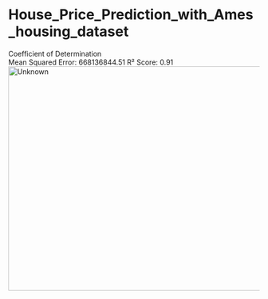 # House_Price_Prediction_with_Ames_housing_dataset

Coefficient of Determination<br/>
Mean Squared Error: 668136844.51
R² Score: 0.91 <br/><img width="650" height="450" alt="Unknown" src="https://github.com/user-attachments/assets/5b30bddf-e6be-4eb1-9863-ab3807328614" />
